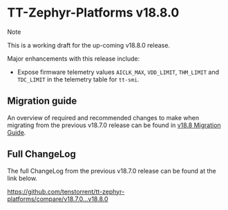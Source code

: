 # TT-Zephyr-Platforms v18.8.0

> [!NOTE]
> This is a working draft for the up-coming v18.8.0 release.

[comment]: <> (We are pleased to announce the release of TT Zephyr Platforms firmware version 18.8.0 🥳🎉.)

Major enhancements with this release include:

[comment]: <> (H3 Performance Improvements, if applicable)
[comment]: <> (H3 New and Experimental Features, if applicable)
[comment]: <> (H3 External Project Collaboration Efforts, if applicable)
[comment]: <> (H3 Stability Improvements, if applicable)

[comment]: <> (H1 Security vulnerabilities fixed?)

[comment]: <> (H2 API Changes, if applicable)

[comment]: <> (H3 Removed APIs, H3 Deprecated APIs, H3 New APIs, if applicable)

[comment]: <> (UL PCIe)
[comment]: <> (UL DDR)
[comment]: <> (UL Ethernet)
[comment]: <> (UL Telemetry)
[comment]: <> (UL Debug / Developer Features)
[comment]: <> (UL Drivers)
[comment]: <> (UL Libraries)

[comment]: <> (H2 New Samples, if applicable)

[comment]: <> (UL PCIe)
[comment]: <> (UL DDR)
[comment]: <> (UL Ethernet)
[comment]: <> (UL Telemetry)
[comment]: <> (UL Debug / Developer Features)
[comment]: <> (UL Drivers)
[comment]: <> (UL Libraries)

[comment]: <> (H2 Other Notable Changes, if applicable)

[comment]: <> (UL PCIe)
[comment]: <> (UL DDR)
[comment]: <> (UL Ethernet)
[comment]: <> (UL Telemetry)
[comment]: <> (UL Debug / Developer Features)
[comment]: <> (UL Drivers)
[comment]: <> (UL Libraries)

* Expose firmware telemetry values `AICLK_MAX`, `VDD_LIMIT`, `THM_LIMIT` and `TDC_LIMIT` in the telemetry table for `tt-smi`.

[comment]: <> (H2 New Boards, if applicable)

## Migration guide

An overview of required and recommended changes to make when migrating from the previous v18.7.0 release can be found in [v18.8 Migration Guide](https://github.com/tenstorrent/tt-zephyr-platforms/tree/main/doc/release/migration-guide-18.8.md).

## Full ChangeLog

The full ChangeLog from the previous v18.7.0 release can be found at the link below.

https://github.com/tenstorrent/tt-zephyr-platforms/compare/v18.7.0...v18.8.0
